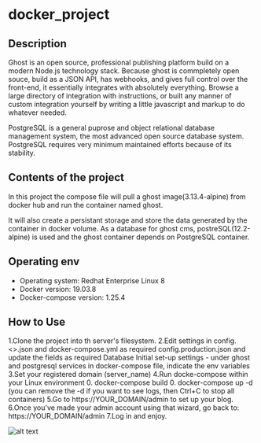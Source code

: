 # docker_project

## Description
Ghost is an open source, professional publishing platform build on a modern Node.js technology stack. Because ghost is commpletely open souce, build as a JSON API, has webhooks, and gives full control over the front-end, it essentially integrates with absolutely everything. Browse a large directory of integration with instructions, or built any manner of custom integration yourself by writing a little javascript and markup to do whatever needed.

PostgreSQL is a general puprose and object relational database management system, the most advanced open source database system. PostgreSQL requires very minimum maintained efforts because of its stability.

## Contents of the project
In this project the compose file will pull a ghost image(3.13.4-alpine) from docker hub and run the container named ghost.

It will also create a persistant storage and store the data generated by the container in docker volume. As a database for ghost cms, postreSQL(12.2-alpine) is used and the ghost container depends on PostgreSQL container.

## Operating env
- Operating system: Redhat Enterprise Linux 8
- Docker version: 19.03.8
- Docker-compose version: 1.25.4

## How to Use
1.Clone the project into th server's filesystem.
2.Edit settings in config.<>.json and docker-compose.yml as required
  config.production.json and update the fields as required
  Database Initial set-up settings - under ghost and postgresql services in docker-compose file, indicate the env variables
3.Set your registered domain (server_name)
4.Run docke-compose within your Linux environment 0. docker-compose build 0. docker-compose up -d (you can remove the -d if you want to see logs, then Ctrl+C to stop all containers)
5.Go to https://YOUR_DOMAIN/admin to set up your blog.
6.Once you've made your admin account using that wizard, go back to: https://YOUR_DOMAIN/admin
7.Log in and enjoy.

![alt text](file:///C:/Users/HP/Downloads/WhatsApp%20Image%202020-05-01%20at%2012.28.10%20PM.jpeg)
